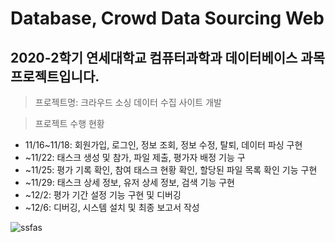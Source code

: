 # Database, Crowd Data Sourcing Web
## 2020-2학기 연세대학교 컴퓨터과학과 데이터베이스 과목 프로젝트입니다.

> 프로젝트명: 크라우드 소싱 데이터 수집 사이트 개발

> 프로젝트 수행 현황
- 11/16~11/18: 회원가입, 로그인, 정보 조회, 정보 수정, 탈퇴, 데이터 파싱 구현
- ~11/22: 태스크 생성 및 참가, 파일 제출, 평가자 배정 기능 구
- ~11/25: 평가 기록 확인, 참여 태스크 현황 확인, 할당된 파일 목록 확인 기능 구현
- ~11/29: 태스크 상세 정보, 유저 상세 정보, 검색 기능 구현
- ~12/2: 평가 기간 설정 기능 구현 및 디버깅
- ~12/6: 디버깅, 시스템 설치 및 최종 보고서 작성

![ssfas](https://user-images.githubusercontent.com/61929745/105856469-a059cf80-602c-11eb-9d07-ad314618dd70.PNG)
